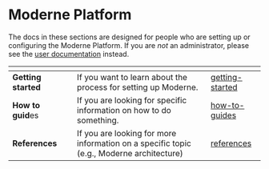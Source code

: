 # Moderne Platform

The docs in these sections are designed for people who are setting up or configuring the Moderne Platform. If you are _not_ an administrator, please see the [user documentation](../../user-documentation/user-documentation.md) instead.

<table data-view="cards"><thead><tr><th></th><th></th><th></th><th data-hidden data-card-target data-type="content-ref"></th></tr></thead><tbody><tr><td><strong>Getting started</strong></td><td></td><td>If you want to learn about the process for setting up Moderne.</td><td><a href="getting-started/">getting-started</a></td></tr><tr><td><strong>How to guid</strong>es</td><td></td><td>If you are looking for specific information on how to do something.</td><td><a href="how-to-guides/">how-to-guides</a></td></tr><tr><td><strong>References</strong></td><td></td><td>If you are looking for more information on a specific topic (e.g., Moderne architecture)</td><td><a href="references/">references</a></td></tr></tbody></table>
